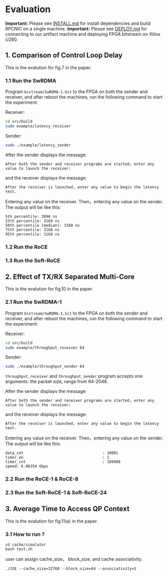 # Evaluation

**Important:** Please see [INSTALL.md](./INSTALL.md) for install dependencies and build RPCNIC on a single machine. 
**Important:** Please see [DEPLOY.md](./DEPLOY.md) for connecting to our artifact machine and deploying FPGA bitstream on Xilinx U280.

## 1. Comparison of Control Loop Delay

This is the evalution for fig.7 in the paper.

### 1.1 Run the SwRDMA 

Program `bistream/SwRDMA-1.bit` to the FPGA on both the sender and receiver, and after reboot the machines, run the following command to start the experiment:


Receiver:
~~~bash
cd src/build
sudo example/latency_receiver
~~~

Sender:
~~~bash
sudo ./example/latency_sender
~~~

After the sender displays the message:
~~~
After both the sender and receiver programs are started, enter any value to launch the receiver: 
~~~
and the receiver displays the message:
~~~
After the receiver is launched, enter any value to begin the latency test.
~~~

Entering any value on the receiver. Then，entering any value on the sender. The output will be like this:

~~~
5th percentile: 3096 ns
25th percentile: 3168 ns
50th percentile (median): 3168 ns
75th percentile: 3168 ns
95th percentile: 3168 ns
~~~

### 1.2 Run the RoCE


### 1.3  Run the Soft-RoCE



## 2. Effect of TX/RX Separated Multi-Core

This is the evalution for fig.10 in the paper.

### 2.1 Run the SwRDMA-1
Program `bistream/SwRDMA-1.bit` to the FPGA on both the sender and receiver, and after reboot the machines, run the following command to start the experiment:

Receiver:
~~~bash
cd src/build
sudo example/throughput_receiver 64
~~~

Sender:
~~~bash
sudo ./example/throughput_sender 64
~~~


`throughput_receiver` and `throughput_sender` program accepts one arguments: the packet size, range from 64-2048.


After the sender displays the message:
~~~
After both the sender and receiver programs are started, enter any value to launch the receiver: 
~~~
and the receiver displays the message:
~~~
After the receiver is launched, enter any value to begin the latency test.
~~~

Entering any value on the receiver. Then，entering any value on the sender. The output will be like this:

~~~
data_cnt                                   : 10001
timer_en                                   : 1
timer_cnt                                  : 189988
speed: 6.06354 Gbps
~~~

### 2.2 Run the RoCE-1 & RoCE-8


### 2.3 Run the Soft-RoCE-1 & Soft-RoCE-24



## 3. Average Time to Access QP Context


This is the evalution for fig.11(a) in the paper.


### 3.1 How to run ?
```
cd cache/simulator
bash test.sh

```

user can assign cache_size， block_size, and cache associativity.
```
./JSE --cache_size=32768 --block_size=64 --associativity=1
```